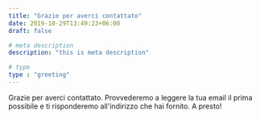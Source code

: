 ```yaml
---
title: "Grazie per averci contattato"
date: 2019-10-29T13:49:23+06:00
draft: false

# meta description
description: "this is meta description"

# type
type : "greeting"
---
```


Grazie per averci contattato. Provvederemo a leggere la tua email il prima possibile e ti risponderemo all'indirizzo che hai fornito. A presto!